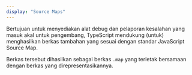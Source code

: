 ```yaml
---
display: "Source Maps"
---
```


Bertujuan untuk menyediakan alat debug dan pelaporan kesalahan yang masuk akal untuk pengembang, TypeScript mendukung (untuk) menghasilkan berkas tambahan yang sesuai dengan standar JavaScript Source Map.

Berkas tersebut dihasilkan sebagai berkas `.map` yang terletak bersamaan dengan berkas yang direpresentasikannya.
